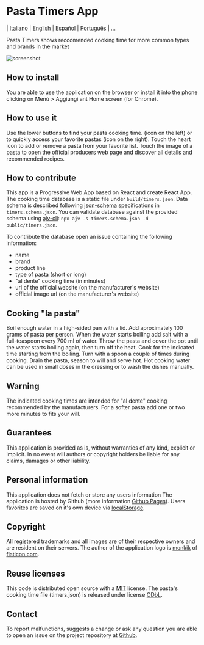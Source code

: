 # Pasta Timers App

| [Italiano](https://github.com/jenkin/pasta-timers-app/blob/master/README.md) | [English](https://github.com/jenkin/pasta-timers-app/blob/master/README-en.md) | [Español](https://github.com/jenkin/pasta-timers-app/blob/master/README-es.md) | [Português](https://github.com/jenkin/pasta-timers-app/blob/master/README-pt.md) | [...](https://github.com/jenkin/pasta-timers-app/issues/15)

Pasta Timers shows reccomended cooking time for more common types and brands in the market

![screenshot](https://repository-images.githubusercontent.com/214686946/4b0a8980-ed27-11e9-827f-88954c137291)

## How to install

You are able to use the application on the browser or install it into the phone clicking on Menù > Aggiungi ant Home screen (for Chrome).

## How to use it

Use the lower buttons to find your pasta cooking time. (icon on the left)
or to quickly access your favorite pastas (icon on the right).
Touch the heart icon to add or remove a pasta from your favorite list.
Touch the image of a pasta to open the official producers web page and discover all details and recommended recipes.

## How to contribute

This app is a Progressive Web App based on React and create React App.
The cooking time database is a static file under `build/timers.json`.
Data schema is described following [json-schema](https://json-schema.org/) specifications in `timers.schema.json`.
You can validate database against the provided schema using [ajv-cli](https://github.com/jessedc/ajv-cli): `npx ajv -s timers.schema.json -d public/timers.json`.

To contribute the database open an issue containing the following information:

* name
* brand
* product line
* type of pasta (short or long)
* "al dente" cooking time (in minutes)
* url of the official website (on the manufacturer's website)
* official image url (on the manufacturer's website)

## Cooking "la pasta"

Boil enough water in a high-sided pan with a lid.
Add aproximately 100 grams of pasta per person.
When the water starts boiling add salt with a full-teaspoon every 700 ml of water.
Throw the pasta and cover the pot until the water starts boiling again, then turn off the heat.
Cook for the indicated time starting from the boiling.
Turn with a spoon a couple of times during cooking.
Drain the pasta, season to will and serve hot.
Hot cooking water can be used in small doses in the dressing or to wash the dishes manually.

## Warning

The indicated cooking times are intended for "al dente" cooking recommended by the manufacturers.
For a softer pasta add one or two more minutes to fits your will.

## Guarantees

This application is provided as is, without warranties of any kind, explicit or implicit.
In no event will authors or copyright holders be liable for any claims, damages or other liability.

## Personal information

This application does not fetch or store any users information
The application is hosted by Github (more information <a href="https://pages.github.com/" rel="noopener noreferrer" target="_blank">Github Pages</a>).
Users favorites are saved on it's own device via  <a href="https://developer.mozilla.org/en-US/docs/Web/API/Window/localStorage" rel="noopener noreferrer" target="_blank">localStorage</a>.

## Copyright

All registered trademarks and all images are of their respective owners and are resident on their servers.
The author of the application logo is <a href="https://www.flaticon.com/authors/monkik" title="monkik">monkik</a> of <a href="https://www.flaticon.com/" title="Flaticon">flaticon.com</a>.

## Reuse licenses

This code is distributed open source with a  <a href="https://tldrlegal.com/license/mit-license" rel="noopener noreferrer" target="_blank">MIT</a> license.
The pasta's cooking time file (timers.json) is released under license <a href="https://tldrlegal.com/license/odc-open-database-license-(odbl)" rel="noopener noreferrer" target="_blank">ODbL</a>.

## Contact

To report malfunctions, suggests a change or ask any question you are able to open an issue on the project repository at <a href="https://github.com/jenkin/pasta-timers-app/issues" rel="noopener noreferrer" target="_blank">Github</a>.
